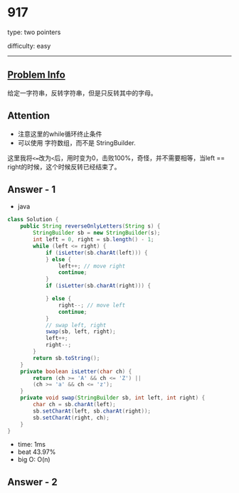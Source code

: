 
# 917
type: two pointers

difficulty: easy

---

## [Problem Info][problem_link]
给定一字符串，反转字符串，但是只反转其中的字母。

## Attention
- 注意这里的while循环终止条件
- 可以使用 字符数组，而不是 StringBuilder.

这里我将`<=`改为`<`后，用时变为0，击败100%，奇怪，并不需要相等，当left == right的时候，这个时候反转已经结束了。

## Answer - 1

- java

```java
class Solution {
    public String reverseOnlyLetters(String s) {
        StringBuilder sb = new StringBuilder(s);
        int left = 0, right = sb.length() - 1;
        while (left <= right) {
            if (isLetter(sb.charAt(left))) {
            } else {
                left++; // move right
                continue;
            }
            if (isLetter(sb.charAt(right))) {

            } else {
                right--; // move left
                continue;
            }
            // swap left, right
            swap(sb, left, right);
            left++;
            right--;
        }
        return sb.toString();
    }
    private boolean isLetter(char ch) {
        return (ch >= 'A' && ch <= 'Z') ||
        (ch >= 'a' && ch <= 'z');
    }
    private void swap(StringBuilder sb, int left, int right) {
        char ch = sb.charAt(left);
        sb.setCharAt(left, sb.charAt(right));
        sb.setCharAt(right, ch);
    }
}
```
- time: 1ms
- beat 43.97%
- big O: O(n)


## Answer - 2

[problem_link]: https://leetcode-cn.com/problems/reverse-only-letters/

